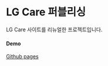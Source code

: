 # LG Care 퍼블리싱   
LG Care 사이트를 리뉴얼한 프로젝트입니다.

#### Demo
[Github pages](https://myeongkeun1014.github.io/lg_care_portfolio/)

